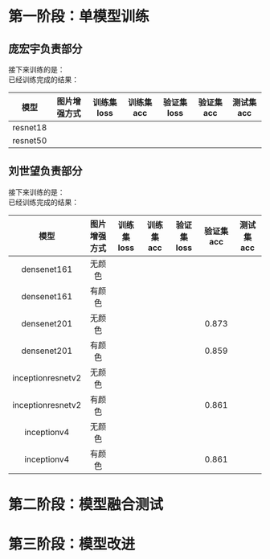 # 第一阶段：单模型训练
## 庞宏宇负责部分   
接下来训练的是：  
已经训练完成的结果：

| 模型 | 图片增强方式 | 训练集loss | 训练集acc | 验证集loss | 验证集acc | 测试集acc |
| :-: | :-: | :-: | :-: | :-: | :-: | :-: |
|  resnet18   |              |            |           |            |           |           |
|  resnet50    |              |            |           |            |           |           |

   
     
## 刘世望负责部分   
接下来训练的是：  
已经训练完成的结果：

| 模型 | 图片增强方式 | 训练集loss | 训练集acc | 验证集loss | 验证集acc | 测试集acc |
| :-: | :-: | :-: | :-: | :-: | :-: | :-: |
| densenet161  |     无颜色         |            |           |            |           |           |
| densenet161  |     有颜色         |            |           |            |           |           |
| densenet201  |     无颜色         |            |           |            |     0.873      |           |
| densenet201  |     有颜色         |            |           |            |     0.859      |           |
| inceptionresnetv2  |     无颜色         |            |           |            |           |           |
| inceptionresnetv2  |     有颜色         |            |           |            |     0.861      |           |
| inceptionv4  |     无颜色         |            |           |            |           |           |
| inceptionv4  |     有颜色         |            |           |            |     0.861      |           |

# 第二阶段：模型融合测试
# 第三阶段：模型改进
